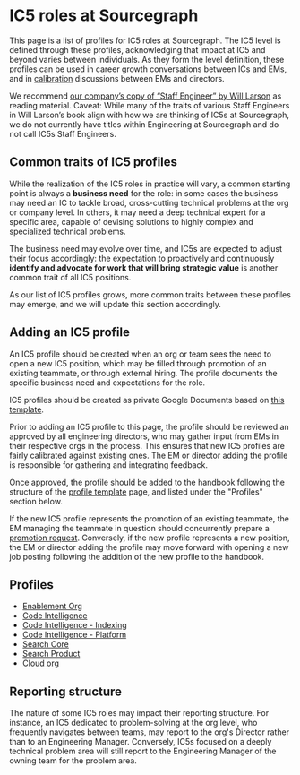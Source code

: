 # IC5 roles at Sourcegraph

This page is a list of profiles for IC5 roles at Sourcegraph. The IC5 level is defined through these profiles, acknowledging that impact at IC5 and beyond varies between individuals. As they form the level definition, these profiles can be used in career growth conversations between ICs and EMs, and in [calibration](../talent-review-process.md#calibration-meeting) discussions between EMs and directors.

We recommend <a href="https://drive.google.com/drive/folders/1fnw5gmlLDDZb9wDodY3KfcTaM3OOQL7G" target="_blank" rel="noopener noreferrer">our company’s copy of “Staff Engineer” by Will Larson</a> as reading material. Caveat: While many of the traits of various Staff Engineers in Will Larson’s book align with how we are thinking of IC5s at Sourcegraph, we do not currently have titles within Engineering at Sourcegraph and do not call IC5s Staff Engineers.

## Common traits of IC5 profiles

While the realization of the IC5 roles in practice will vary, a common starting point is always a **business need** for the role: in some cases the business may need an IC to tackle broad, cross-cutting technical problems at the org or company level. In others, it may need a deep technical expert for a specific area, capable of devising solutions to highly complex and specialized technical problems.

The business need may evolve over time, and IC5s are expected to adjust their focus accordingly: the expectation to proactively and continuously **identify and advocate for work that will bring strategic value** is another common trait of all IC5 positions.

As our list of IC5 profiles grows, more common traits between these profiles may emerge, and we will update this section accordingly.

## Adding an IC5 profile

An IC5 profile should be created when an org or team sees the need to open a new IC5 position, which may be filled through promotion of an existing teammate, or through external hiring. The profile documents the specific business need and expectations for the role.

IC5 profiles should be created as private Google Documents based on [this template](https://docs.google.com/document/d/1nW02ieqZX4c6lEqtnODZhngdsL_6t-rP0SIvrUc56Ww/edit#heading=h.y2vyejnx3vun).

Prior to adding an IC5 profile to this page, the profile should be reviewed an approved by all engineering directors, who may gather input from EMs in their respective orgs in the process. This ensures that new IC5 profiles are fairly calibrated against existing ones. The EM or director adding the profile is responsible for gathering and integrating feedback.

Once approved, the profile should be added to the handbook following the structure of the [profile template](./template.md) page, and listed under the "Profiles" section below.

If the new IC5 profile represents the promotion of an existing teammate, the EM managing the teammate in question should concurrently prepare a [promotion request](../talent-review-process.md#promotion-request). Conversely, if the new profile represents a new position, the EM or director adding the profile may move forward with opening a new job posting following the addition of the new profile to the handbook.

## Profiles

- [Enablement Org](./enablement-org.md)
- [Code Intelligence](./code-intelligence.md)
- [Code Intelligence - Indexing](./code-intelligence-indexing.md)
- [Code Intelligence - Platform](./code-intelligence-platform.md)
- [Search Core](./search-core.md)
- [Search Product](./search-product.md)
- [Cloud org](./cloud-org.md)

## Reporting structure

The nature of some IC5 roles may impact their reporting structure. For instance, an IC5 dedicated to problem-solving at the org level, who frequently navigates between teams, may report to the org's Director rather than to an Engineering Manager. Conversely, IC5s focused on a deeply technical problem area will still report to the Engineering Manager of the owning team for the problem area.
